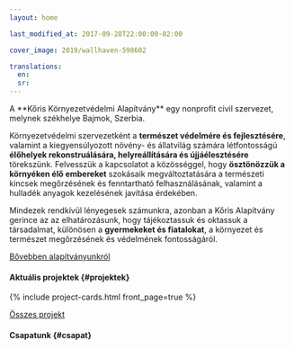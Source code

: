 ```yaml
---
layout: home

last_modified_at: 2017-09-28T22:00:00-02:00

cover_image: 2019/wallhaven-598602

translations:
  en:
  sr:
---
```

<div class="intro-area">
<div id="bemutatkozas" class="intro z-depth-2" markdown="1">
A **Kőris Környezetvédelmi Alapítvány** egy nonprofit civil szervezet, melynek
székhelye Bajmok, Szerbia.

Környezetvédelmi szervezetként a **természet védelmére és fejlesztésére**,
valamint a kiegyensúlyozott növény- és állatvilág számára létfontosságú
**élőhelyek rekonstruálására, helyreállítására és újjáélesztésére** törekszünk.
Felvesszük a kapcsolatot a közösséggel, hogy **ösztönözzük a környéken élő
embereket** szokásaik megváltoztatására a természeti kincsek megőrzésének és
fenntartható felhasználásának, valamint a hulladék anyagok kezelésének javítása
érdekében.

Mindezek rendkívül lényegesek számunkra, azonban a Kőris Alapítvány gerince az
az elhatározásunk, hogy tájékoztassuk és oktassuk a társadalmat, különösen a
**gyermekeket és fiatalokat**, a környezet és természet megőrzésének és
védelmének fontosságáról.
</div>
<a href="/hu/rolunk/" class="learn-more">Bővebben alapítványunkról</a>
</div>

#### Aktuális projektek {#projektek}

{% include project-cards.html front_page=true %}

<a href="/hu/projektek/" class="all-projects">Összes projekt</a>

#### Csapatunk {#csapat}
